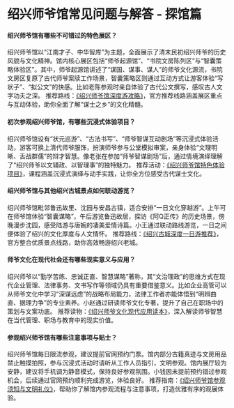 # 绍兴师爷馆常见问题与解答 - 探馆篇

#### 绍兴师爷馆有哪些不可错过的特色展区？

绍兴师爷馆以“江南才子、中华智库”为主题，全面展示了清末民初绍兴师爷的历史风貌与文化精神。馆内核心展区包括“师爷起源馆”、“书院文房陈列区”与“智囊策略体验区”。其中，师爷起源馆讲述了“谋国、谋事、谋人”的师爷文化源流，书院文房区复原了古代师爷案牍工作场景，智囊策略区则通过互动方式让游客体验“写状子”、“拟公文”的快感。比如老陈参观时亲自体验了古代公文撰写，感叹古人文字功夫之深。
 推荐路线：[《绍兴师爷馆深度游攻略》](https://www.sx.gov.cn)，官方推荐线路涵盖展区重点与互动体验，助你全面了解“谋士之乡”的文化精髓。

#### 初次参观绍兴师爷馆，有哪些沉浸式体验项目？

绍兴师爷馆设有“状元巡游”、“古法书写”、“师爷智谋互动剧场”等沉浸式体验活动，游客可换上清代师爷服饰，扮演师爷参与公堂模拟审案，亲身体验“文理明晰、舌战群儒”的辩才智慧。像老张在参加“师爷智谋剧场”后，通过情境演绎理解了“绍兴师爷以文辅政、以智理事”的独特魅力。
 推荐活动：[《绍兴师爷馆特色体验项目》](https://www.sx.gov.cn)，课程涵盖沉浸式演绎与动手实践，让你全方位感受古代谋士文化。

#### 绍兴师爷馆与其他绍兴古城景点如何联动游览？

绍兴师爷馆毗邻鲁迅故里、沈园与安昌古镇，适合安排“一日文化穿越游”。上午可在师爷馆体验“智囊谋略”，午后游览鲁迅故居，探访《阿Q正传》的历史场景，傍晚漫步沈园，感受陆游与唐婉的凄美爱情诗篇。小王通过联动路线游览，一日之间便体验了绍兴的文化厚度与人文情怀。
 推荐路线：[《绍兴古城深度一日游推荐》](https://www.sx.gov.cn)，官方整合优质景点线路，助你高效畅游绍兴老城。

#### 师爷文化在现代社会还有哪些现实意义与应用？

绍兴师爷以“勤学苦练、忠诚正直、智慧谋略”著称，其“文治理政”的思维方式在现代企业管理、法律事务、文书写作等领域仍具有重要借鉴意义。比如企业高管可以从师爷文化中学习“深谋远虑”的战略布局能力，法律工作者亦能体悟到“明辨曲直、据理力争”的专业素养。小赵通过研读师爷文化专著，提升了自己在职场中的策划与文案功底。
 推荐读物：[《绍兴师爷文化现代应用读本》](https://www.sx.gov.cn)，深入解读师爷智慧在当代管理、职场与教育中的现实价值。

#### 参观绍兴师爷馆有哪些注意事项与贴士？

绍兴师爷馆每日限流参观，建议提前官网预约门票。馆内部分古籍真迹与文房用品禁止触摸拍照，参与沉浸式活动时请听从工作人员指引，文明参观。馆内展厅较为安静，建议将手机调为静音模式，保持良好参观氛围。小钱因未提前预约错过参观机会，后续通过官网预约顺利完成游览，体验良好。
 推荐指南：[《绍兴师爷馆参观须知与文明礼仪》](https://www.sx.gov.cn)，帮助你了解馆内参观流程与注意事项，打造优雅有序的观展体验。
